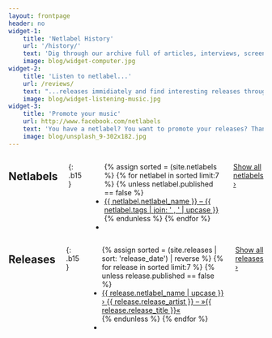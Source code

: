 ```yaml
---
layout: frontpage
header: no
widget-1:
    title: 'Netlabel History'
    url: '/history/'
    text: 'Dig through our archive full of articles, interviews, screenshots about netlabel and netaudio culture.'
    image: blog/widget-computer.jpg
widget-2:
    title: 'Listen to netlabel...'
    url: /reviews/
    text: "...releases immidiately and find interesting releases through our archived reviews (currently only in German)."
    image: blog/widget-listening-music.jpg
widget-3:
    title: 'Promote your music'
    url: http://www.facebook.com/netlabels
    text: 'You have a netlabel? You want to promote your releases? Than <a href="http://www.facebook.com/netlabels">promote your new releases on our Facebook-Page</a>.'
    image: blog/unsplash_9-302x182.jpg
---
```

<div class="row t60">
<div class="medium-6 columns" markdown="1">

## Netlabels
{: .b15 }

<ul class="side-nav">
    {% assign sorted = (site.netlabels  %}
    {% for netlabel in sorted limit:7 %}
    {% unless netlabel.published == false %}
    <li><a href="{{ site.url }}{{ netlabel.url }}">{{ netlabel.netlabel_name }} – <span class="subheader">{{ netlabel.tags | join: ' , ' | upcase }}</span></a></li>
    {% endunless %}
    {% endfor %}
    <li>&nbsp;</li>
</ul>

<a class="button radius small" href="{{ site.url }}/netlabels/">Show all netlabels ›</a>


</div><!-- /.medium-6.columns -->
<div class="medium-6 columns" markdown="1">

## Releases
{: .b15 }

<ul class="side-nav">
    {% assign sorted = (site.releases | sort: 'release_date') | reverse %}
    {% for release in sorted limit:7 %}
    {% unless release.published == false %}
    <li><a href="{{ site.url }}{{ release.url }}"><span class="subheader">{{ release.netlabel_name | upcase }}</span> › {{ release.release_artist }} – »{{ release.release_title }}«</a></li>
    {% endunless %}
    {% endfor %}
    <li>&nbsp;</li>
</ul>

<a class="button radius small" href="{{ site.url }}/releases/">Show all releases ›</a>


</div><!-- /.medium-6.columns -->
</div><!-- /.row -->
